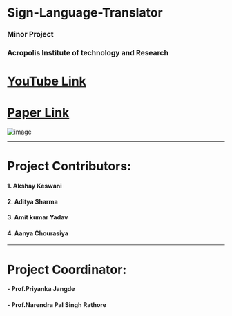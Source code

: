 # Sign-Language-Translator 
### Minor Project

### Acropolis Institute of technology and Research
# [YouTube Link](https://youtu.be/HKTUIFPiwz4)


# [Paper Link](https://www.irjmets.com/paperdetail.php?paperId=19a5e9a047efc275a1c0da054d22ad1f&title=Sign+Language+Translator+using+OpenCV&authpr=Akshay+Keswani)


![image](https://user-images.githubusercontent.com/71098450/201107174-b153b585-9505-4912-b612-83d45a592a3c.png)

<hr>

# Project Contributors:

#### 1. Akshay Keswani

#### 2. Aditya Sharma

#### 3. Amit kumar Yadav

#### 4. Aanya Chourasiya

<hr>

# Project Coordinator:
#### - **Prof.Priyanka Jangde**

#### - **Prof.Narendra Pal Singh Rathore**

